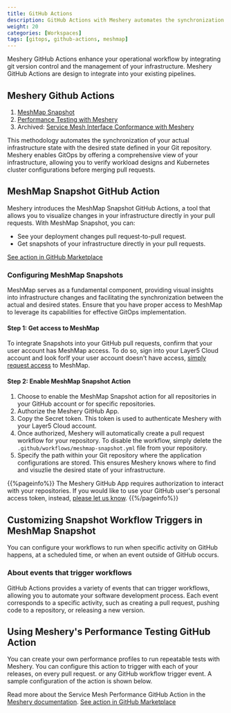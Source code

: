 ```yaml
---
title: GitHub Actions
description: GitHub Actions with Meshery automates the synchronization of Git repositories and visually validates pull requests for efficient development.
weight: 20
categories: [Workspaces]
tags: [gitops, github-actions, meshmap]
---
```

Meshery GitHub Actions enhance your operational workflow by integrating git version control and the management of your infrastructure. Meshery GitHub Actions are design to integrate into your existing pipelines.

## Meshery Github Actions

1. [MeshMap Snapshot](#meshmap-snapshot-github-action)
2. [Performance Testing with Meshery](https://docs.meshery.io/guides/gitops-with-meshery)
3. Archived: [Service Mesh Interface Conformance with Meshery](https://github.com/marketplace/actions/service-mesh-interface-conformance-with-meshery)

This methodology automates the synchronization of your actual infrastructure state with the desired state defined in your Git repository. Meshery enables GitOps by offering a comprehensive view of your infrastructure, allowing you to verify workload designs and Kubernetes cluster configurations before merging pull requests.

## MeshMap Snapshot GitHub Action

Meshery introduces the MeshMap Snapshot GitHub Actions, a tool that allows you to visualize changes in your infrastructure directly in your pull requests. With MeshMap Snapshot, you can:

- See your deployment changes pull request-to-pull request.
- Get snapshots of your infrastructure directly in your pull requests.

[See action in GitHub Marketplace](https://github.com/marketplace/actions/meshmap-snapshot)

### Configuring MeshMap Snapshots

MeshMap serves as a fundamental component, providing visual insights into infrastructure changes and facilitating the synchronization between the actual and desired states. Ensure that you have proper access to MeshMap to leverage its capabilities for effective GitOps implementation.

#### Step 1: Get access to MeshMap

To integrate Snapshots into your GitHub pull requests, confirm that your user account has MeshMap access. To do so, sign into your Layer5 Cloud account and look forIf your user account doesn't have access, [simply request access](https://meshery.layer5.io/account/subscriptions) to MeshMap.

#### Step 2: Enable MeshMap Snapshot Action

1. Choose to enable the MeshMap Snapshot action for all repositories in your GitHub account or for specific repositories.
1. Authorize the Meshery GitHub App.
1. Copy the Secret token. This token is used to authenticate Meshery with your Layer5 Cloud account.
1. Once authorized, Meshery will automatically create a pull request workflow for your repository. To disable the workflow, simply delete the `.github/workflows/meshmap-snapshot.yml` file from your repository.
1. Specify the path within your Git repository where the application configurations are stored. This ensures Meshery knows where to find and visuzlie the desired state of your infrastructure.

{{%pageinfo%}}
The Meshery GitHub App requires authorization to interact with your repositories. If you would like to use your GitHub user's personal access token, instead, [please let us know](https://meshery.layer5.io/support). {{%/pageinfo%}}


## Customizing Snapshot Workflow Triggers in MeshMap Snapshot

You can configure your workflows to run when specific activity on GitHub happens, at a scheduled time, or when an event outside of GitHub occurs.

### About events that trigger workflows

GitHub Actions provides a variety of events that can trigger workflows, allowing you to automate your software development process. Each event corresponds to a specific activity, such as creating a pull request, pushing code to a repository, or releasing a new version.

## Using Meshery's Performance Testing GitHub Action

You can create your own performance profiles to run repeatable tests with Meshery. You can configure this action to trigger with each of your releases, on every pull request. or any GitHub workflow trigger event. A sample configuration of the action is shown below.

Read more about the Service Mesh Performance GitHub Action in the [Meshery documentation](https://docs.meshery.io/guides/gitops-with-meshery). [See action in GitHub Marketplace](https://github.com/marketplace/actions/performance-testing-with-meshery)
